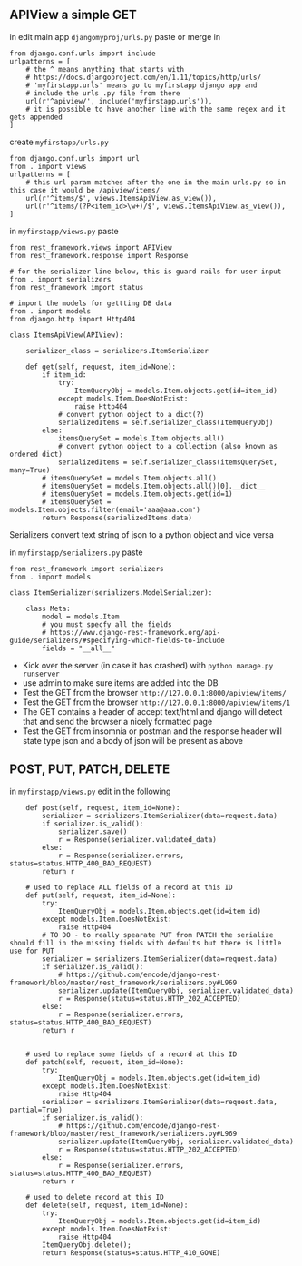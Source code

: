 


## APIView a simple GET
in edit main app `djangomyproj/urls.py` paste or merge in
```
from django.conf.urls import include
urlpatterns = [
    # the ^ means anything that starts with
    # https://docs.djangoproject.com/en/1.11/topics/http/urls/
    # 'myfirstapp.urls' means go to myfirstapp django app and 
    # include the urls .py file from there
    url(r'^apiview/', include('myfirstapp.urls')), 
    # it is possible to have another line with the same regex and it gets appended
]
```

create `myfirstapp/urls.py` 
```
from django.conf.urls import url
from . import views
urlpatterns = [
    # this url param matches after the one in the main urls.py so in this case it would be /apiview/items/
    url(r'^items/$', views.ItemsApiView.as_view()),
    url(r'^items/(?P<item_id>\w+)/$', views.ItemsApiView.as_view()),
]
```

in `myfirstapp/views.py` paste
```
from rest_framework.views import APIView
from rest_framework.response import Response

# for the serializer line below, this is guard rails for user input
from . import serializers
from rest_framework import status

# import the models for gettting DB data
from . import models
from django.http import Http404

class ItemsApiView(APIView):

    serializer_class = serializers.ItemSerializer

    def get(self, request, item_id=None):
        if item_id:
            try:
                ItemQueryObj = models.Item.objects.get(id=item_id)
            except models.Item.DoesNotExist:
                raise Http404
            # convert python object to a dict(?)
            serializedItems = self.serializer_class(ItemQueryObj)
        else:
            itemsQuerySet = models.Item.objects.all()
            # convert python object to a collection (also known as ordered dict)
            serializedItems = self.serializer_class(itemsQuerySet, many=True)
        # itemsQuerySet = models.Item.objects.all()
        # itemsQuerySet = models.Item.objects.all()[0].__dict__
        # itemsQuerySet = models.Item.objects.get(id=1)
        # itemsQuerySet = models.Item.objects.filter(email='aaa@aaa.com')
        return Response(serializedItems.data)

```

Serializers convert text string of json to a python object and vice versa

in `myfirstapp/serializers.py` paste
```
from rest_framework import serializers
from . import models

class ItemSerializer(serializers.ModelSerializer):

    class Meta:
        model = models.Item
        # you must specfy all the fields
        # https://www.django-rest-framework.org/api-guide/serializers/#specifying-which-fields-to-include
        fields = "__all__"
```

- Kick over the server (in case it has crashed) with `python manage.py runserver`
- use admin to make sure items are added into the DB
- Test the GET from the browser `http://127.0.0.1:8000/apiview/items/`
- Test the GET from the browser `http://127.0.0.1:8000/apiview/items/1`
- The GET contains a header of accept text/html and django will detect that and send the browser a nicely formatted page
- Test the GET from insomnia or postman and the response header will state type json and a body of json will be present as above 

## POST, PUT, PATCH, DELETE

in `myfirstapp/views.py` edit in the following
```
    def post(self, request, item_id=None):
        serializer = serializers.ItemSerializer(data=request.data)
        if serializer.is_valid():
            serializer.save()
            r = Response(serializer.validated_data)
        else:
            r = Response(serializer.errors, status=status.HTTP_400_BAD_REQUEST)
        return r

    # used to replace ALL fields of a record at this ID
    def put(self, request, item_id=None):
        try:
            ItemQueryObj = models.Item.objects.get(id=item_id)
        except models.Item.DoesNotExist:
            raise Http404
        # TO DO - to really spearate PUT from PATCH the serialize should fill in the missing fields with defaults but there is little use for PUT 
        serializer = serializers.ItemSerializer(data=request.data)
        if serializer.is_valid():
            # https://github.com/encode/django-rest-framework/blob/master/rest_framework/serializers.py#L969
            serializer.update(ItemQueryObj, serializer.validated_data)
            r = Response(status=status.HTTP_202_ACCEPTED)
        else:
            r = Response(serializer.errors, status=status.HTTP_400_BAD_REQUEST)
        return r


    # used to replace some fields of a record at this ID
    def patch(self, request, item_id=None):
        try:
            ItemQueryObj = models.Item.objects.get(id=item_id)
        except models.Item.DoesNotExist:
            raise Http404
        serializer = serializers.ItemSerializer(data=request.data, partial=True)
        if serializer.is_valid():
            # https://github.com/encode/django-rest-framework/blob/master/rest_framework/serializers.py#L969
            serializer.update(ItemQueryObj, serializer.validated_data)
            r = Response(status=status.HTTP_202_ACCEPTED)
        else:
            r = Response(serializer.errors, status=status.HTTP_400_BAD_REQUEST)
        return r

    # used to delete record at this ID
    def delete(self, request, item_id=None):
        try:
            ItemQueryObj = models.Item.objects.get(id=item_id)
        except models.Item.DoesNotExist:
            raise Http404
        ItemQueryObj.delete();
        return Response(status=status.HTTP_410_GONE)

```



